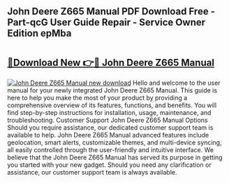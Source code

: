 ## John Deere Z665 Manual PDF Download Free - Part-qcG User Guide Repair - Service Owner Edition epMba

# <h2><a href="http://bc92894.oget.top/?id=John+Deere+Z665+Manual">🔗Download New 👉🔴 John Deere Z665 Manual</a></h2>

[![John Deere Z665 Manual new download](https://i.imgur.com/5g1atiW.png)](http://bc92894.oget.top/?id=John+Deere+Z665+Manual)
Hello and welcome to the user manual for your newly integrated John Deere Z665 Manual. This guide is here to help you make the most of your product by providing a comprehensive overview of its features, functions, and benefits. You will find step-by-step instructions for installation, usage, maintenance, and troubleshooting. Customer Support John Deere Z665 Manual Options Should you require assistance, our dedicated customer support team is available to help. John Deere Z665 Manual advanced features include geolocation, smart alerts, customizable themes, and multi-device syncing, all easily controlled through the user-friendly and intuitive interface. We believe that the John Deere Z665 Manual has served its purpose in getting you started with your new gadget. Should you need any clarification or assistance, our customer support team is always available.

